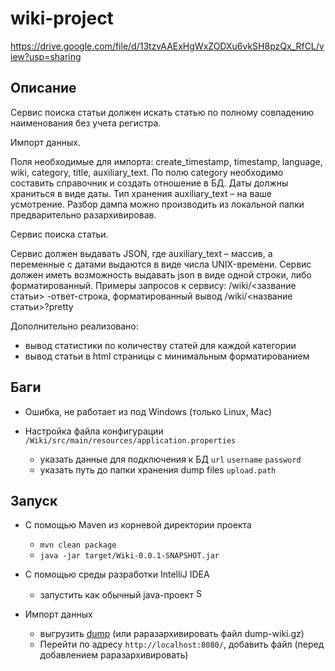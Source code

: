# wiki-project
https://drive.google.com/file/d/13tzvAAExHgWxZODXu6vkSH8pzQx_RfCL/view?usp=sharing
## Описание
Сервис поиска статьи должен искать статью по полному совпадению наименования без
учета регистра.

Импорт данных.

Поля необходимые для импорта: create_timestamp, timestamp, language, wiki, category, title,
auxiliary_text. По полю category необходимо составить справочник и создать отношение в
БД. Даты должны храниться в виде даты. Тип хранения auxiliary_text – на ваше
усмотрение. Разбор дампа можно производить из локальной папки предварительно
разархивировав.

Сервис поиска статьи.

Сервис должен выдавать JSON, где auxiliary_text – массив, а переменные с датами
выдаются в виде числа UNIX-времени. Сервис должен иметь возможность выдавать json в
виде одной строки, либо форматированный.
Примеры запросов к сервису: /wiki/&lt;зазвание статьи&gt; -ответ-строка, форматированный
вывод /wiki/&lt;название статьи&gt;?pretty

Дополнительно реализовано:
- вывод статистики по количеству статей для каждой категории
- вывод статьи в html страницы с минимальным форматированием
## Баги
- Ошибка, не работает из под Windows (только Linux, Mac)

- Настройка файла конфигурации `/Wiki/src/main/resources/application.properties`
  - указать данные для подключения к БД `url` `username` `password`
  - указать путь до папки хранения dump files `upload.path`

## Запуск
  - С помощью Maven из корневой директории проекта
    - `mvn clean package`
    - `java -jar target/Wiki-0.0.1-SNAPSHOT.jar`
    
  - С помощью среды разработки IntelliJ IDEA
    - запустить как обычный java-проект <img width="16" alt="Screen Shot 2022-07-07 at 1 08 12 PM" src="https://user-images.githubusercontent.com/92088165/177751204-a7c66906-f9c1-4037-b950-44e64872f665.png">

- Импорт данных
  - выгрузить [dump](https://dumps.wikimedia.org/other/cirrussearch/current) 
  (или раразархивировать файл dump-wiki.gz)
  - Перейти по адресу `http://localhost:8080/`, добавить файл (перед добавлением раразархивировать)
